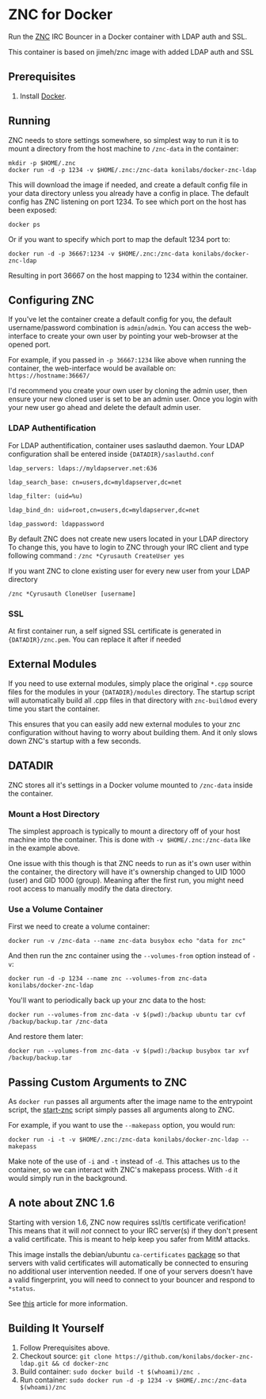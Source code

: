 # ZNC for Docker

Run the [ZNC][] IRC Bouncer in a Docker container with LDAP auth and SSL.

This container is based on jimeh/znc image with added LDAP auth and SSL

[ZNC]: http://znc.in

## Prerequisites

1. Install [Docker][].

[Docker]: http://docker.com/

## Running

ZNC needs to store settings somewhere, so simplest way to run it is to mount a
directory from the host machine to `/znc-data` in the container:

    mkdir -p $HOME/.znc
    docker run -d -p 1234 -v $HOME/.znc:/znc-data konilabs/docker-znc-ldap

This will download the image if needed, and create a default config file in
your data directory unless you already have a config in place. The default
config has ZNC listening on port 1234. To see which port on the host has been
exposed:

    docker ps

Or if you want to specify which port to map the default 1234 port to:

    docker run -d -p 36667:1234 -v $HOME/.znc:/znc-data konilabs/docker-znc-ldap

Resulting in port 36667 on the host mapping to 1234 within the container.

## Configuring ZNC

If you've let the container create a default config for you, the default
username/password combination is `admin`/`admin`. You can access the
web-interface to create your own user by pointing your web-browser at the opened
port.

For example, if you passed in `-p 36667:1234` like above when running the
container, the web-interface would be available on: `https://hostname:36667/`

I'd recommend you create your own user by cloning the admin user, then ensure
your new cloned user is set to be an admin user. Once you login with your new
user go ahead and delete the default admin user.

### LDAP Authentification
For LDAP authentification, container uses saslauthd daemon.
Your LDAP configuration shall be entered inside `{DATADIR}/saslauthd.conf`

`ldap_servers: ldaps://myldapserver.net:636`

`ldap_search_base: cn=users,dc=myldapserver,dc=net`

`ldap_filter: (uid=%u)`

`ldap_bind_dn: uid=root,cn=users,dc=myldapserver,dc=net`

`ldap_password: ldappassword`

By default ZNC does not create new users located in your LDAP directory
To change this, you have to login to ZNC through your IRC client and type
following command :
`/znc *Cyrusauth CreateUser yes`

If you want ZNC to clone existing user for every new user from your LDAP
directory

`/znc *Cyrusauth CloneUser [username]`

### SSL
At first container run, a self signed SSL certificate is generated in 
`{DATADIR}/znc.pem`. You can replace it after if needed

## External Modules

If you need to use external modules, simply place the original `*.cpp` source
files for the modules in your `{DATADIR}/modules` directory. The startup
script will automatically build all .cpp files in that directory with
`znc-buildmod` every time you start the container.

This ensures that you can easily add new external modules to your znc
configuration without having to worry about building them. And it only slows
down ZNC's startup with a few seconds.

## DATADIR

ZNC stores all it's settings in a Docker volume mounted to `/znc-data` inside
the container.

### Mount a Host Directory

The simplest approach is typically to mount a directory off of your host machine
into the container. This is done with `-v $HOME/.znc:/znc-data` like in the
example above.

One issue with this though is that ZNC needs to run as it's own user within the
container, the directory will have it's ownership changed to UID 1000 (user) and
GID 1000 (group). Meaning after the first run, you might need root access to
manually modify the data directory.

### Use a Volume Container

First we need to create a volume container:

    docker run -v /znc-data --name znc-data busybox echo "data for znc"

And then run the znc container using the `--volumes-from` option instead of
`-v`:

    docker run -d -p 1234 --name znc --volumes-from znc-data konilabs/docker-znc-ldap

You'll want to periodically back up your znc data to the host:

    docker run --volumes-from znc-data -v $(pwd):/backup ubuntu tar cvf /backup/backup.tar /znc-data

And restore them later:

    docker run --volumes-from znc-data -v $(pwd):/backup busybox tar xvf /backup/backup.tar

## Passing Custom Arguments to ZNC

As `docker run` passes all arguments after the image name to the entrypoint
script, the [start-znc][] script simply passes all arguments along to ZNC.

[start-znc]: https://github.com/jimeh/docker-znc/blob/master/start-znc

For example, if you want to use the `--makepass` option, you would run:

    docker run -i -t -v $HOME/.znc:/znc-data konilabs/docker-znc-ldap --makepass

Make note of the use of `-i` and `-t` instead of `-d`. This attaches us to the
container, so we can interact with ZNC's makepass process. With `-d` it would
simply run in the background.

## A note about ZNC 1.6

Starting with version 1.6, ZNC now requires ssl/tls certificate verification!
This means that it will *not* connect to your IRC server(s) if they don't
present a valid certificate. This is meant to help keep you safer from MitM
attacks.

This image installs the debian/ubuntu `ca-certificates`
[package](http://packages.ubuntu.com/vivid/ca-certificates) so that servers with
valid certificates will automatically be connected to ensuring no additional
user intervention needed. If one of your servers doesn't have a valid
fingerprint, you will need to connect to your bouncer and respond to `*status`.

See [this](https://mikaela.info/english/2015/02/24/znc160-ssl.html) article for
more information.

## Building It Yourself

1. Follow Prerequisites above.
2. Checkout source: `git clone https://github.com/konilabs/docker-znc-ldap.git && cd docker-znc`
3. Build container: `sudo docker build -t $(whoami)/znc .`
4. Run container: `sudo docker run -d -p 1234 -v $HOME/.znc:/znc-data $(whoami)/znc`
